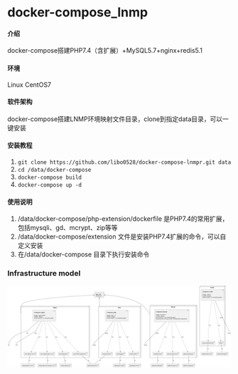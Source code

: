 # docker-compose_lnmp

#### 介绍
docker-compose搭建PHP7.4（含扩展）+MySQL5.7+nginx+redis5.1

#### 环境
Linux CentOS7

#### 软件架构
docker-compose搭建LNMP环境映射文件目录，clone到指定data目录，可以一键安装


#### 安装教程

1.  `git clone https://github.com/libo0528/docker-compose-lnmpr.git data`
2.  `cd /data/docker-compose`
3.  `docker-compose build`
4.  `docker-compose up -d`

#### 使用说明

1.  /data/docker-compose/php-extension/dockerfile  是PHP7.4的常用扩展，包括mysqli、gd、mcrypt、zip等等
2.  /data/docker-compose/extension 文件是安装PHP7.4扩展的命令，可以自定义安装 
3.  在/data/docker-compose 目录下执行安装命令




### Infrastructure model

![Infrastructure model](.infragenie/infrastructure_model.png)